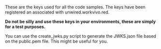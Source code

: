 These are the keys used for all the code samples. The keys have been registered an associated with unwired.workvivo.red. 

**Do not be silly and use these keys in your environments, these are simply for a test purposes.**


You can use the create_jwks.py script to generate the JWKS.json file based on the public.pem file. This might be useful for you.